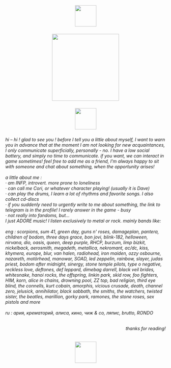 <div align="center">
  <img height="67" src="https://psv4.userapi.com/s/v1/d/zsXAZ9extANWiA_e8u0r-ymkB9iw6fDwI7rvlPVM7vgNo58lCL3jdrzxREAcWdiCMN6Ky2IXzBVIheq_hunMBumlN3f8EG4NZRzaYnY4nEDfQTUes0PS-w/Bez_nazvania553_20250327214407.png"  />
</div>

###

<div align="center">
  <img height="210" src="https://vk.com/doc784326639_686649595?hash=J2mIqnSafV6B2qxNY5kCGXeUZhSTZH6zYzc7GeZoKOH&dl=5KZE5x7VL8POTWMv3dqwDCBFvT4q4dlmucgmqq8T2lc&api=1&no_preview=1"  />
</div>

###

<div align="center">
  <img height="67" src="https://psv4.userapi.com/s/v1/d/zsXAZ9extANWiA_e8u0r-ymkB9iw6fDwI7rvlPVM7vgNo58lCL3jdrzxREAcWdiCMN6Ky2IXzBVIheq_hunMBumlN3f8EG4NZRzaYnY4nEDfQTUes0PS-w/Bez_nazvania553_20250327214407.png"  />
</div>

###

<h6 align="left">hi – hi ! glad to see you ! before I tell you a little about myself, I want to warn you in advance that at the moment I am not looking for new acquaintances, I only communicate superficially, personally - no. I have a low social battery, and simply no time to communicate. if you want, we can interact in game sometimes!  feel free to add me as a friend, I'm always happy to sit with someone and chat about something, when the opportunity arises!<br><br>a little about me :<br>· am INFP, introvert. more prone to loneliness<br>· can call me Cori, or whatever character playing! (usually it is Dave)<br>· can play the drums, I learn a lot of rhythms and favorite songs. I also collect cd-discs<br>· if you suddenly need to urgently write to me about something, the link to telegram is in the profile! I rarely answer in the game - busy<br>· not really into fandoms, but...<br>I just ADORE music! I listen exclusively to metal or rock. mainly bands like:<br><br>eng : scorpions, sum 41, green day, guns n' roses, damageplan, pantera, children of bodom, three days grace, bon jovi, blink-182, helloween, nirvana, dio, oasis, queen, deep purple, RHCP, burzum, limp bizkit, nickelback, aerosmith, megadeth, metallica, nekromant, ac/dc, kiss, khymera, europe, blur, van halen, radiohead, iron maiden, ozzy osbourne, nazareth, motörhead, manowar, SOAD, led zeppelin, rainbow, slayer, judas priest, bodom after midnight, sinergy, stone temple pilots, type o negative, reckless love, deftones, def leppard, dimebag darrell, black veil brides, whitesnake, hanoi rocks, the offspring, linkin park, skid row, foo fighters, HIM, korn, alice in chains, drowning pool, ZZ top, bad religion, third eye blind, the connells, kurt cobain, amorphis, vicious crusade, death, channel zero, jelusick, annihilator, black sabbath, the smiths, the watchers, twisted sister, the beatles, marillion, gorky park, ramones, the stone roses, sex pistols and more<br><br>ru : ария, крематорий, алиса, кино, чиж & co, ляпис, brutto, RONDO</h6>

###

<h6 align="right">thanks for reading!</h6>

###

<div align="center">
  <img height="67" src="https://psv4.userapi.com/s/v1/d/zsXAZ9extANWiA_e8u0r-ymkB9iw6fDwI7rvlPVM7vgNo58lCL3jdrzxREAcWdiCMN6Ky2IXzBVIheq_hunMBumlN3f8EG4NZRzaYnY4nEDfQTUes0PS-w/Bez_nazvania553_20250327214407.png"  />
</div>

###
